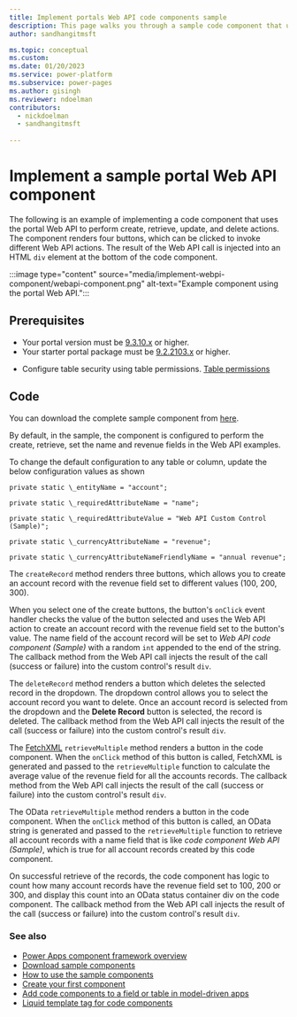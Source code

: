 ```yaml
---
title: Implement portals Web API code components sample
description: This page walks you through a sample code component that uses the portal Web API.
author: sandhangitmsft

ms.topic: conceptual
ms.custom: 
ms.date: 01/20/2023
ms.service: power-platform
ms.subservice: power-pages
ms.author: gisingh
ms.reviewer: ndoelman
contributors:
  - nickdoelman
  - sandhangitmsft
 
---
```


# Implement a sample portal Web API component

The following is an example of implementing a code component that uses the portal Web API to perform create, retrieve, update, and delete actions. The component renders four buttons, which can be clicked to invoke different Web API actions. The result of the Web API call is injected into an HTML `div` element at the bottom of the code component.

:::image type="content" source="media/implement-webpi-component/webapi-component.png" alt-text="Example component using the portal Web API.":::

## Prerequisites

- Your portal version must be [9.3.10.x](/power-platform/released-versions/portals/portalupdate9310x) or higher.
- Your starter portal package must be [9.2.2103.x](/power-apps/maker/portals/versions/package-version-9.2.2103) or higher.
<!-- update link ND
- You need to enable the site setting to enable the portals Web API for your portal. [Site settings for the Web API](web-api-overview.md#site-settings-for-the-web-api)
--> 
- Configure table security using table permissions. [Table permissions](../security/assign-table-permissions.md)

## Code

You can download the complete sample component from [here](https://github.com/microsoft/PowerApps-Samples/tree/master/portals/PortalWebAPIControl).

By default, in the sample, the component is configured to perform the create, retrieve, set the name and revenue fields in the Web API examples.

To change the default configuration to any table or column, update the below configuration values as shown

`private static \_entityName = "account";`

`private static \_requiredAttributeName = "name";`

`private static \_requiredAttributeValue = "Web API Custom Control (Sample)";`

`private static \_currencyAttributeName = "revenue";`

`private static \_currencyAttributeNameFriendlyName = "annual revenue";`

The `createRecord` method renders three buttons, which allows you to create an account record with the revenue field set to different values (100, 200, 300).

When you select one of the create buttons, the button's `onClick` event handler checks the value of the button selected and uses the Web API action to create an account record with the revenue field set to the button's value. The name field of the account record will be set to *Web API code component (Sample)* with a random `int` appended to the end of the string. The callback method from the Web API call injects the result of the call (success or failure) into the custom control's result `div`.

The `deleteRecord` method renders a button which deletes the selected record in the dropdown. The dropdown control allows you to select the account record you want to delete. Once an account record is selected from the dropdown and the **Delete Record** button is selected, the record is deleted. The callback method from the Web API call injects the result of the call (success or failure) into the custom control's result `div`.

The [FetchXML](/powerapps/developer/data-platform/use-fetchxml-construct-query) `retrieveMultiple` method renders a button in the code component. When the `onClick` method of this button is called, FetchXML is generated and passed to the `retrieveMultiple` function to calculate the average value of the revenue field for all the accounts records. The callback method from the Web API call injects the result of the call (success or failure) into the custom control's result `div`.

The OData `retrieveMultiple` method renders a button in the code component. When the `onClick` method of this button is called, an OData string is generated and passed to the `retrieveMultiple` function to retrieve all account records with a name field that is like *code component Web API (Sample)*, which is true for all account records created by this code component.

On successful retrieve of the records, the code component has logic to count how many account records have the revenue field set to 100, 200 or 300, and display this count into an OData status container div on the code component. The callback method from the Web API call injects the result of the call (success or failure) into the custom control's result `div`. 

### See also

- [Power Apps component framework overview](/powerapps/developer/component-framework/overview) 
- [Download sample components](https://github.com/microsoft/PowerApps-Samples/tree/master/component-framework) 
- [How to use the sample components](/powerapps/developer/component-framework/use-sample-components)
- [Create your first component](/powerapps/developer/component-framework/implementing-controls-using-typescript)
- [Add code components to a field or table in model-driven apps](/powerpps/developer/component-framework/add-custom-controls-to-a-field-or-entity.md)
- [Liquid template tag for code components](liquid/component-framework-liquid.md)
<!--
- [Portals Web API](web-api-overview.md)
-->

